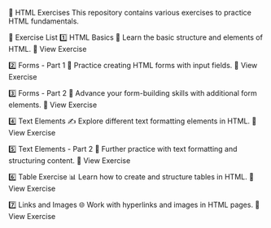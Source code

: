 📌 HTML Exercises
This repository contains various exercises to practice HTML fundamentals.

📖 Exercise List
1️⃣ HTML Basics
📄 Learn the basic structure and elements of HTML.
🔗 View Exercise

2️⃣ Forms - Part 1
📝 Practice creating HTML forms with input fields.
🔗 View Exercise

3️⃣ Forms - Part 2
🎯 Advance your form-building skills with additional form elements.
🔗 View Exercise

4️⃣ Text Elements
✍️ Explore different text formatting elements in HTML.
🔗 View Exercise

5️⃣ Text Elements - Part 2
📌 Further practice with text formatting and structuring content.
🔗 View Exercise

6️⃣ Table Exercise
📊 Learn how to create and structure tables in HTML.
🔗 View Exercise

7️⃣ Links and Images
🌐 Work with hyperlinks and images in HTML pages.
🔗 View Exercise
